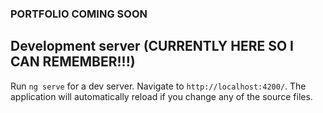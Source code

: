 ### PORTFOLIO COMING SOON

## Development server (CURRENTLY HERE SO I CAN REMEMBER!!!)

Run `ng serve` for a dev server. Navigate to `http://localhost:4200/`. The application will automatically reload if you change any of the source files.

